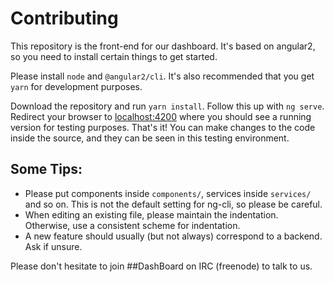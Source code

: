 # Contributing

This repository is the front-end for our dashboard. It's based on angular2,
so you need to install certain things to get started.

Please install `node` and `@angular2/cli`.
It's also recommended that you get `yarn` for development purposes.

Download the repository and run `yarn install`. Follow this up with `ng serve`.
Redirect your browser to [localhost:4200](http://localhost:4200) where you
should see a running version for testing purposes. That's it!
You can make changes to the code inside the source, and they can be seen in this
testing environment.


## Some Tips:

  * Please put components inside `components/`, services inside `services/` and
  so on. This is not the default setting for ng-cli, so please be careful.
  * When editing an existing file, please maintain the indentation. Otherwise,
  use a consistent scheme for indentation.
  * A new feature should usually (but not always) correspond to a backend.
  Ask if unsure.

Please don't hesitate to join ##DashBoard on IRC (freenode) to talk to us.

